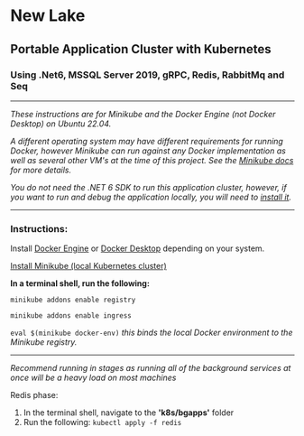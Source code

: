 # New Lake
## Portable Application Cluster with Kubernetes
### Using .Net6, MSSQL Server 2019, gRPC, Redis, RabbitMq and Seq
---
*These instructions are for Minikube and the Docker Engine (not Docker Desktop) on Ubuntu 22.04.*

*A different operating system may have different requirements for running Docker, however Minikube can run against any Docker implementation as well as several other VM's at the time of this project. See the [Minikube docs](https://minikube.sigs.k8s.io/docs/) for more details.*

*You do not need the .NET 6 SDK to run this application cluster, however, if you want to run and debug the application locally, you will need to [install it](https://dotnet.microsoft.com/en-us/download/dotnet/6.0).*

---
### Instructions:
Install [Docker Engine](https://docs.docker.com/engine/) or [Docker Desktop](https://www.docker.com/products/docker-desktop/) depending on your system.

[Install Minikube (local Kubernetes cluster)](https://minikube.sigs.k8s.io/docs/start/)

**In a terminal shell, run the following:**

`minikube addons enable registry`

`minikube addons enable ingress`

`eval $(minikube docker-env)` *this binds the local Docker environment to the Minikube registry.*

---
*Recommend running in stages as running all of the background services at once will be a heavy load on most machines*

Redis phase:
1. In the terminal shell, navigate to the **'k8s/bgapps'** folder
2. Run the following: `kubectl apply -f redis`

